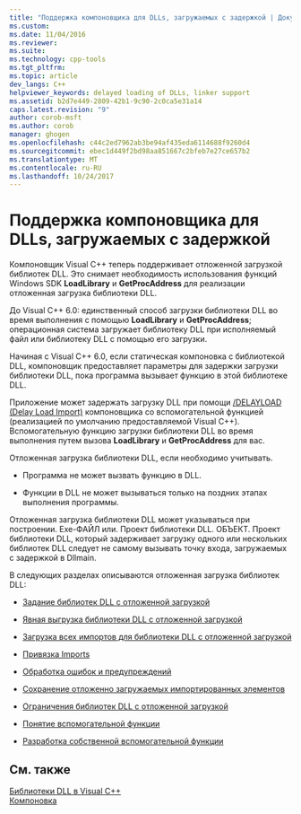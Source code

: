 ```yaml
---
title: "Поддержка компоновщика для DLLs, загружаемых с задержкой | Документы Microsoft"
ms.custom: 
ms.date: 11/04/2016
ms.reviewer: 
ms.suite: 
ms.technology: cpp-tools
ms.tgt_pltfrm: 
ms.topic: article
dev_langs: C++
helpviewer_keywords: delayed loading of DLLs, linker support
ms.assetid: b2d7e449-2809-42b1-9c90-2c0ca5e31a14
caps.latest.revision: "9"
author: corob-msft
ms.author: corob
manager: ghogen
ms.openlocfilehash: c44c2ed7962ab3be94af435eda6114688f9260d4
ms.sourcegitcommit: ebec1d449f2bd98aa851667c2bfeb7e27ce657b2
ms.translationtype: MT
ms.contentlocale: ru-RU
ms.lasthandoff: 10/24/2017
---
```

# <a name="linker-support-for-delay-loaded-dlls"></a>Поддержка компоновщика для DLLs, загружаемых с задержкой
Компоновщик Visual C++ теперь поддерживает отложенной загрузкой библиотек DLL. Это снимает необходимость использования функций Windows SDK **LoadLibrary** и **GetProcAddress** для реализации отложенная загрузка библиотеки DLL.  
  
 До Visual C++ 6.0: единственный способ загрузки библиотеки DLL во время выполнения с помощью **LoadLibrary** и **GetProcAddress**; операционная система загружает библиотеку DLL при исполняемый файл или библиотеку DLL с помощью его загрузки.  
  
 Начиная с Visual C++ 6.0, если статическая компоновка с библиотекой DLL, компоновщик предоставляет параметры для задержки загрузки библиотеки DLL, пока программа вызывает функцию в этой библиотеке DLL.  
  
 Приложение может задержать загрузку DLL при помощи [/DELAYLOAD (Delay Load Import)](../../build/reference/delayload-delay-load-import.md) компоновщика со вспомогательной функцией (реализацией по умолчанию предоставляемой Visual C++). Вспомогательную функцию загрузки библиотеки DLL во время выполнения путем вызова **LoadLibrary** и **GetProcAddress** для вас.  
  
 Отложенная загрузка библиотеки DLL, если необходимо учитывать.  
  
-   Программа не может вызвать функцию в DLL.  
  
-   Функции в DLL не может вызываться только на поздних этапах выполнения программы.  
  
 Отложенная загрузка библиотеки DLL может указываться при построении. Exe-ФАЙЛ или. Проект библиотеки DLL. ОБЪЕКТ. Проект библиотеки DLL, который задерживает загрузку одного или нескольких библиотек DLL следует не самому вызывать точку входа, загружаемых с задержкой в Dllmain.  
  
 В следующих разделах описываются отложенная загрузка библиотек DLL:  
  
-   [Задание библиотек DLL с отложенной загрузкой](../../build/reference/specifying-dlls-to-delay-load.md)  
  
-   [Явная выгрузка библиотеки DLL с отложенной загрузкой](../../build/reference/explicitly-unloading-a-delay-loaded-dll.md)  
  
-   [Загрузка всех импортов для библиотеки DLL с отложенной загрузкой](../../build/reference/loading-all-imports-for-a-delay-loaded-dll.md)  
  
-   [Привязка Imports](../../build/reference/binding-imports.md)  
  
-   [Обработка ошибок и предупреждений](../../build/reference/error-handling-and-notification.md)  
  
-   [Сохранение отложенно загружаемых импортированных элементов](../../build/reference/dumping-delay-loaded-imports.md)  
  
-   [Ограничения библиотек DLL с отложенной загрузкой](../../build/reference/constraints-of-delay-loading-dlls.md)  
  
-   [Понятие вспомогательной функции](understanding-the-helper-function.md)  
  
-   [Разработка собственной вспомогательной функции](../../build/reference/developing-your-own-helper-function.md)  
  
## <a name="see-also"></a>См. также  
 [Библиотеки DLL в Visual C++](../../build/dlls-in-visual-cpp.md)   
 [Компоновка](../../build/reference/linking.md)